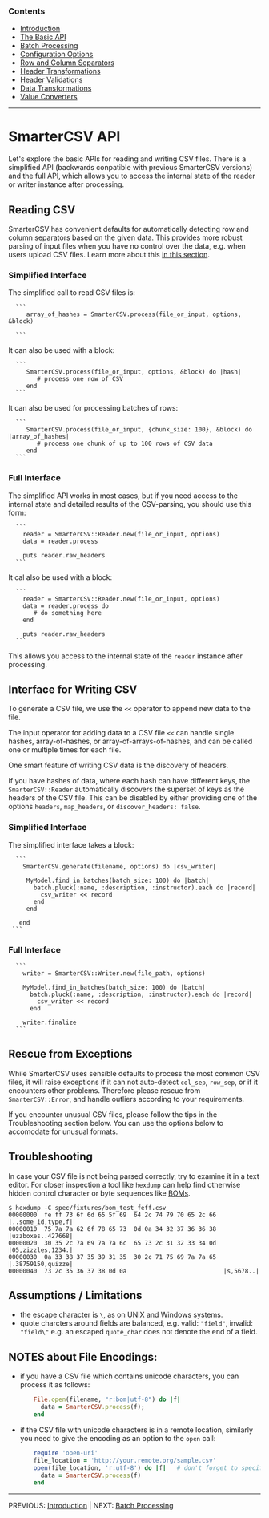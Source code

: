 
### Contents

  * [Introduction](./_introduction.md)
  * [The Basic API](./basic_api.md)
  * [Batch Processing](././batch_processing.md)
  * [Configuration Options](./options.md)
  * [Row and Column Separators](./row_col_sep.md)
  * [Header Transformations](./header_transformations.md)
  * [Header Validations](./header_validations.md)
  * [Data Transformations](./data_transformations.md)
  * [Value Converters](./value_converters.md)
    
--------------  

# SmarterCSV API

Let's explore the basic APIs for reading and writing CSV files. There is a simplified API (backwards conpatible with previous SmarterCSV versions) and the full API, which allows you to access the internal state of the reader or writer instance after processing.

## Reading CSV

SmarterCSV has convenient defaults for automatically detecting row and column separators based on the given data. This provides more robust parsing of input files when you have no control over the data, e.g. when users upload CSV files.
Learn more about this [in this section](docs/examples/row_col_sep.md).

### Simplified Interface

The simplified call to read CSV files is:

      ```
         array_of_hashes = SmarterCSV.process(file_or_input, options, &block)

      ```
It can also be used with a block:

      ```
         SmarterCSV.process(file_or_input, options, &block) do |hash|
            # process one row of CSV
         end
      ```

It can also be used for processing batches of rows:

      ```
         SmarterCSV.process(file_or_input, {chunk_size: 100}, &block) do |array_of_hashes|
            # process one chunk of up to 100 rows of CSV data
         end
      ```

### Full Interface

The simplified API works in most cases, but if you need access to the internal state and detailed results of the CSV-parsing, you should use this form:

      ```
        reader = SmarterCSV::Reader.new(file_or_input, options)
        data = reader.process

        puts reader.raw_headers
      ```
It cal also be used with a block:

      ```      
        reader = SmarterCSV::Reader.new(file_or_input, options)
        data = reader.process do 
           # do something here
        end

        puts reader.raw_headers
      ```

This allows you access to the internal state of the `reader` instance after processing.


## Interface for Writing CSV

To generate a CSV file, we use the `<<` operator to append new data to the file.

The input operator for adding data to a CSV file `<<` can handle single hashes, array-of-hashes, or array-of-arrays-of-hashes, and can be called one or multiple times for each file.

One smart feature of writing CSV data is the discovery of headers. 

If you have hashes of data, where each hash can have different keys, the `SmarterCSV::Reader` automatically discovers the superset of keys as the headers of the CSV file. This can be disabled by either providing one of the options `headers`, `map_headers`, or `discover_headers: false`.


### Simplified Interface

The simplified interface takes a block:

      ```
        SmarterCSV.generate(filename, options) do |csv_writer|

         MyModel.find_in_batches(batch_size: 100) do |batch|
           batch.pluck(:name, :description, :instructor).each do |record|
             csv_writer << record
           end
         end

       end
     ```

### Full Interface

      ```
        writer = SmarterCSV::Writer.new(file_path, options)

        MyModel.find_in_batches(batch_size: 100) do |batch|
          batch.pluck(:name, :description, :instructor).each do |record|
            csv_writer << record
          end

        writer.finalize
      ```

## Rescue from Exceptions

While SmarterCSV uses sensible defaults to process the most common CSV files, it will raise exceptions if it can not auto-detect `col_sep`, `row_sep`, or if it encounters other problems. Therefore please rescue from `SmarterCSV::Error`, and handle outliers according to your requirements.

If you encounter unusual CSV files, please follow the tips in the Troubleshooting section below. You can use the options below to accomodate for unusual formats.

## Troubleshooting

In case your CSV file is not being parsed correctly, try to examine it in a text editor. For closer inspection  a tool like `hexdump` can help find otherwise hidden control character or byte sequences like [BOMs](https://en.wikipedia.org/wiki/Byte_order_mark).

```
$ hexdump -C spec/fixtures/bom_test_feff.csv
00000000  fe ff 73 6f 6d 65 5f 69  64 2c 74 79 70 65 2c 66  |..some_id,type,f|
00000010  75 7a 7a 62 6f 78 65 73  0d 0a 34 32 37 36 36 38  |uzzboxes..427668|
00000020  30 35 2c 7a 69 7a 7a 6c  65 73 2c 31 32 33 34 0d  |05,zizzles,1234.|
00000030  0a 33 38 37 35 39 31 35  30 2c 71 75 69 7a 7a 65  |.38759150,quizze|
00000040  73 2c 35 36 37 38 0d 0a                           |s,5678..|
```

## Assumptions / Limitations

* the escape character is `\`, as on UNIX and Windows systems.
* quote charcters around fields are balanced, e.g. valid: `"field"`, invalid: `"field\"`
  e.g. an escaped `quote_char` does not denote the end of a field.


## NOTES about File Encodings:
 * if you have a CSV file which contains unicode characters, you can process it as follows:

```ruby
       File.open(filename, "r:bom|utf-8") do |f|
         data = SmarterCSV.process(f);
       end
```
* if the CSV file with unicode characters is in a remote location, similarly you need to give the encoding as an option to the `open` call:
```ruby
       require 'open-uri'
       file_location = 'http://your.remote.org/sample.csv'
       open(file_location, 'r:utf-8') do |f|   # don't forget to specify the UTF-8 encoding!!
         data = SmarterCSV.process(f)
       end
```

----------------
PREVIOUS: [Introduction](./_introduction.md) | NEXT: [Batch Processing](./batch_processing.md)
